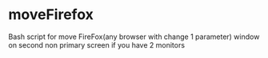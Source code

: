 # moveFirefox
Bash script for move FireFox(any browser with change 1 parameter) window on second non primary screen if you have 2 monitors
